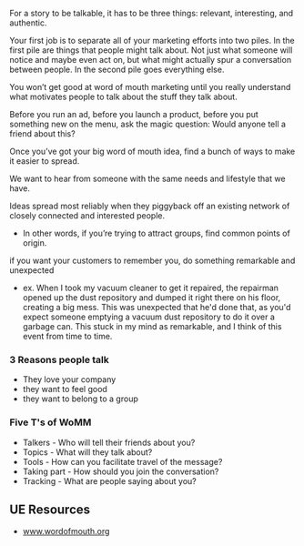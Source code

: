 
For a story to be talkable, it has to be three things: relevant, interesting, and authentic.

Your first job is to separate all of your marketing efforts into two piles. In the first pile are things that people might talk about. Not just what someone will notice and maybe even act on, but what might actually spur a conversation between people. In the second pile goes everything else.

You won’t get good at word of mouth marketing until you really understand what motivates people to talk about the stuff they talk about.

Before you run an ad, before you launch a product, before you put something new on the menu, ask the magic question: Would anyone tell a friend about this?

Once you’ve got your big word of mouth idea, find a bunch of ways to make it easier to spread.

We want to hear from someone with the same needs and lifestyle that we have.

Ideas spread most reliably when they piggyback off an existing network of closely connected and interested people.
- In other words, if you’re trying to attract groups, find common points of origin.

if you want your customers to remember you, do something remarkable and unexpected
- ex. When I took my vacuum cleaner to get it repaired, the repairman opened up the dust repository and dumped it right there on his floor, creating a big mess. This was unexpected that he'd done that, as you'd expect someone emptying a vacuum dust repository to do it over a garbage can. This stuck in my mind as remarkable, and I think of this event from time to time.

### 3 Reasons people talk
- They love your company
- they want to feel good 
- they want to belong to a group

### Five T's of WoMM
- Talkers - Who will tell their friends about you?
- Topics - What will they talk about?
- Tools - How can you facilitate travel of the message?
- Taking part - How should you join the conversation?
- Tracking - What are people saying about you?

## UE Resources
- www.wordofmouth.org
